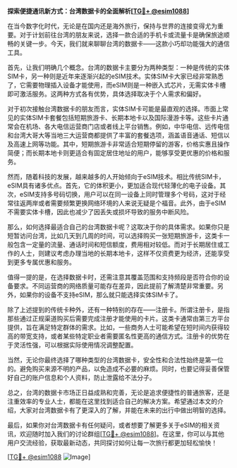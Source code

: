 **探索便捷通讯新方式：台湾数据卡的全面解析[[TG💪+ @esim1088](https://t.me/s/esim1088)]**

在当今数字化时代，无论是在国内还是海外旅行，保持与世界的连接变得尤为重要。对于计划前往台湾的朋友来说，选择一款合适的手机卡或流量卡是确保旅途顺畅的关键一步。今天，我们就来聊聊台湾的数据卡——这款小巧却功能强大的通信工具。

首先，让我们明确几个概念。台湾的数据卡主要分为两种类型：一种是传统的实体SIM卡，另一种则是近年来逐渐兴起的eSIM技术。实体SIM卡大家已经非常熟悉了，它需要物理插入设备才能使用，而eSIM则是一种嵌入式芯片，无需实体卡槽即可激活服务。这两种方式各有优势，具体选择取决于个人需求和偏好。

对于初次接触台湾数据卡的朋友而言，实体SIM卡可能是最直观的选择。市面上常见的实体SIM卡套餐包括短期旅游卡、长期本地卡以及国际漫游卡等。这些卡片通常会在机场、各大电信运营商门店或者线上平台销售。例如，中华电信、远传电信和台湾大哥大等当地三大运营商都提供了丰富的套餐选项，涵盖语音通话、短信以及高速上网等功能。其中，短期旅游卡非常适合短期停留的游客，价格实惠且操作简便；而长期本地卡则更适合有固定居住地址的用户，能够享受更优惠的价格和服务。

然而，随着科技的发展，越来越多的人开始倾向于eSIM技术。相比传统SIM卡，eSIM具有诸多优点。首先，它的体积更小，更加适合现代轻薄化的电子设备。其次，eSIM支持多号码切换，用户可以在同一设备上同时管理多个号码，这对于经常往返两岸或者需要频繁更换网络环境的人来说无疑是个福音。此外，由于eSIM不需要实体卡槽，因此也减少了因丢失或损坏导致的服务中断风险。

那么，如何选择最适合自己的台湾数据卡呢？这取决于你的具体需求。如果你只是短暂访问台湾，比如几天到几周的时间，可以选择购买一张短期旅游卡，这类卡一般包含一定量的流量、通话时间和短信额度，费用相对较低。而对于长期居住或工作的人士，则建议考虑办理当地的长期本地卡，这样不仅资费更为经济，还能享受到更多专属优惠和服务。

值得一提的是，在选择数据卡时，还需注意其覆盖范围和支持频段是否符合你的设备要求。不同运营商的网络质量可能存在差异，因此提前了解清楚非常重要。另外，如果你的设备不支持eSIM，那么就只能选择实体SIM卡了。

除了上述提到的传统卡种外，还有一种特别的存在——注册卡。所谓注册卡，是指那些通过正规渠道购买后需要完成注册才能使用的卡片。这类卡通常由第三方平台提供，旨在满足特定群体的需求。比如，一些商务人士可能希望在短时间内获得较高的带宽支持，或者某些特定职业者需要匿名性更高的通信方式。注册卡的优势在于灵活性强，可以根据实际使用情况调整配置。

当然，无论你最终选择了哪种类型的台湾数据卡，安全性和合法性始终是第一位的。避免购买来源不明的产品，以免造成不必要的麻烦。同时，也要记得妥善保管好自己的账户信息和个人资料，防止泄露给不法分子。

总之，台湾的数据卡市场正日益成熟和完善，无论是追求便捷性的普通旅客，还是注重效率的专业人士，都能在这里找到适合自己的解决方案。希望通过本文的介绍，大家对台湾数据卡有了更深入的了解，并能在未来的出行中做出明智的选择。

最后，如果你对台湾数据卡有任何疑问，或者想要了解更多关于eSIM的相关资讯，欢迎随时加入我们的讨论群组[[TG💪+ @esim1088](https://t.me/s/esim1088)]。在这里，你可以与其他用户交流经验，获取最新动态，共同探讨如何让每一次旅行都更加轻松愉快！

[[TG💪+ @esim1088](https://t.me/s/esim1088) ![Image](https://i.postimg.cc/4NQfJmqS/Snipaste-2025-05-13-00-14-12.png)]